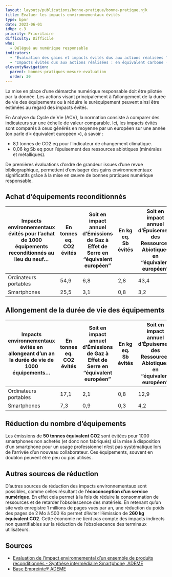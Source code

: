 ```yaml
---
layout: layouts/publications/bonne-pratique/bonne-pratique.njk
title: Evaluer les impacts environnementaux évités
type: bpnr
date: 2023-06-01
idbp: c.3
priority: Prioritaire
difficulty: Difficile
who:
  - Délégué au numérique responsable
indicators:
  - "Évaluation des gains et impacts évités dus aux actions réalisées ? OUI/NON"
  - "Impacts évités dus aux actions réalisées : en équivalent carbone (T eq CO2) et en équivalent épuisement de ressources abiotiques (kg eq Sb)"
eleventyNavigation:
  parent: bonnes-pratiques-mesure-evaluation
  order: 30
---
```


La mise en place d’une démarche numérique responsable doit être pilotée par la donnée. Les actions visant principalement à l’allongement de la durée de vie des équipements ou à réduire le suréquipement peuvent ainsi être estimées au regard des impacts évités.

En Analyse du Cycle de Vie (ACV), la normation consiste à comparer des indicateurs sur une échelle de valeur comparable. Ici, les impacts évités sont comparés à ceux générés en moyenne par un européen sur une année (on parle d’« équivalent européen »), à savoir : 
*	8,1 tonnes de CO2 eq pour l’indicateur de changement climatique.
* 0,06 kg Sb eq pour l’épuisement des ressources abiotiques (minérales et métalliques).

De premières évaluations d’ordre de grandeur issues d’une revue bibliographique, permettent d’envisager des gains environnementaux significatifs grâce à la mise en œuvre de bonnes pratiques numérique responsable.

## Achat d’équipements reconditionnés

<div class="fr-table fr-table--bordered">

|Impacts environnementaux évités pour l’achat de 1000 équipements reconditionnés au lieu du neuf…|En tonnes eq. CO2 évités|Soit en impact annuel d’Émissions de Gaz à Effet de Serre en “équivalent européen”|En kg eq. Sb évités|Soit en impact annuel d’Épuisement des Ressources Abiotiques en “équivalent européen”|
| --- | --- | --- | --- | --- |
|Ordinateurs portables|54,9|6,8|2,8|43,4|
|Smartphones|25,5|3,1|0,8|3,2|

</div>

## Allongement de la durée de vie des équipements 

<div class="fr-table fr-table--bordered">

|Impacts environnementaux évités en allongeant d’un an la durée de vie de 1000 équipements…|En tonnes eq. CO2 évités|Soit en impact annuel d’Émissions de Gaz à Effet de Serre en “équivalent européen”|En kg eq. Sb évités|Soit en impact annuel d’Épuisement des Ressources Abiotiques en “équivalent européen”|
| --- | --- | --- | --- | --- |
|Ordinateurs portables|17,1|2,1|0,8|12,9|
|Smartphones|7,3|0,9|0,3|4,2|

</div>

## Réduction du nombre d’équipements

Les émissions de **50 tonnes équivalent CO2** sont évitées pour 1000 smartphones non achetés (et donc non fabriqués) si la mise à disposition d’un smartphone pour un usage professionnel n’est pas systématique lors de l’arrivée d’un nouveau collaborateur. Ces équipements, souvent en doublon peuvent être peu ou pas utilisés. 

## Autres sources de réduction

D’autres sources de réduction des impacts environnementaux sont possibles, comme celles résultant de l’**écoconception d’un service numérique**. En effet cela permet à la fois de réduire la consommation de ressources et de retarder l’obsolescence des matériels. En retenant qu’un site web enregistre 1 millions de pages vues par an, une réduction du poids des pages de 2 Mo à 500 Ko permet d’éviter l’émission de **260 kg équivalent CO2**. Cette économie ne tient pas compte des impacts indirects non quantifiables sur la réduction de l’obsolescence des terminaux utilisateurs.

## Sources

*	[Evaluation de l’impact environnemental d’un ensemble de produits reconditionnés - Synthèse intermédiaire Smartphone, ADEME](https://librairie.ademe.fr/dechets-economie-circulaire/5241-evaluation-de-l-impact-environnemental-d-un-ensemble-de-produits-reconditionnes.html)
*	[Base Empreinte® ADEME](https://base-empreinte.ademe.fr/)
